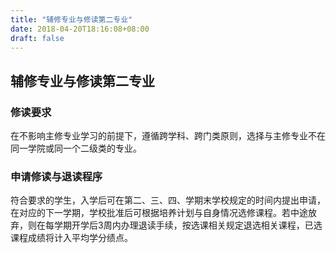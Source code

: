 ```yaml
---
title: "辅修专业与修读第二专业"
date: 2018-04-20T18:16:08+08:00
draft: false
---
```



## 辅修专业与修读第二专业

### 修读要求

在不影响主修专业学习的前提下，遵循跨学科、跨门类原则，选择与主修专业不在同一学院或同一个二级类的专业。

### 申请修读与退读程序

符合要求的学生，入学后可在第二、三、四、学期末学校规定的时间内提出申请，在对应的下一学期，学校批准后可根据培养计划与自身情况选修课程。若中途放弃，则在每学期开学后3周内办理退读手续，按选课相关规定退选相关课程，已选课程成绩将计入平均学分绩点。